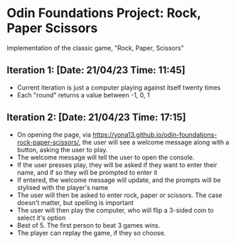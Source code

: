 # Odin Foundations Project: Rock, Paper Scissors
Implementation of the classic game, "Rock, Paper, Scissors"

## Iteration 1: [Date: 21/04/23 Time: 11:45]
 - Current iteration is just a computer playing against itself twenty times
 - Each "round" returns a value between -1, 0, 1

## Iteration 2: [Date: 21/04/23 Time: 17:15]
 - On opening the page, via https://yona13.github.io/odin-foundations-rock-paper-scissors/, the user will see a welcome message along with a button, asking the user to play.
 - The welcome message will tell the user to open the console.
 - If the user presses play, they will be asked if they want to enter their name, and if so they will be prompted to enter it
 - If entered, the welcome message will update, and the prompts will be stylised with the player's name
 - The user will then be asked to enter rock, paper or scissors. The case doesn't matter, but spelling is important
 - The user will then play the computer, who will flip a 3-sided coin to select it's option
 - Best of 5. The first person to beat 3 games wins.
 - The player can replay the game, if they so choose.
